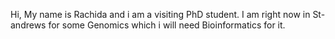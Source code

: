 Hi,
My name is Rachida and i am a visiting PhD student.
I am right now in St-andrews for some Genomics which i will need Bioinformatics for it.
